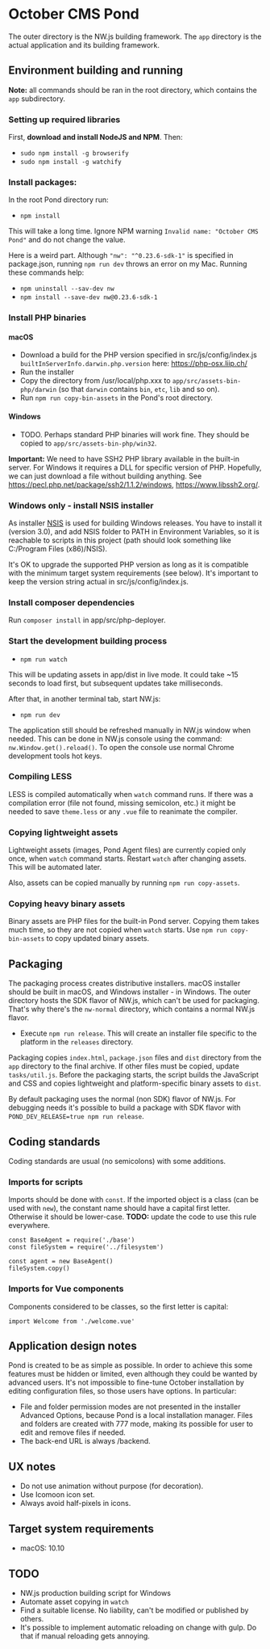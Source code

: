 # October CMS Pond

The outer directory is the NW.js building framework. The `app` directory is the actual application and its building framework.

## Environment building and running

**Note:** all commands should be ran in the root directory, which contains the `app` subdirectory.

### Setting up required libraries

First, **download and install NodeJS and NPM**. Then:

* `sudo npm install -g browserify`
* `sudo npm install -g watchify`

### Install packages:

In the root Pond directory run:

* `npm install`

This will take a long time. Ignore NPM warning `Invalid name: "October CMS Pond"` and do not change the value.

Here is a weird part. Although `"nw": "^0.23.6-sdk-1"` is specified in package.json, running `npm run dev` throws an error on my Mac. Running these commands help:

* `npm uninstall --sav-dev nw`
* `npm install --save-dev nw@0.23.6-sdk-1`

### Install PHP binaries

#### macOS

* Download a build for the PHP version specified in src/js/config/index.js `builtInServerInfo.darwin.php.version` here: https://php-osx.liip.ch/
* Run the installer
* Copy the directory from /usr/local/php.xxx to `app/src/assets-bin-php/darwin` (so that `darwin` contains `bin`, `etc`, `lib` and so on).
* Run `npm run copy-bin-assets` in the Pond's root directory.

#### Windows

* TODO. Perhaps standard PHP binaries will work fine. They should be copied to `app/src/assets-bin-php/win32`.

**Important:** We need to have SSH2 PHP library available in the built-in server. For Windows it requires a DLL for specific version of PHP. Hopefully, we can just download a file without building anything. See https://pecl.php.net/package/ssh2/1.1.2/windows, https://www.libssh2.org/.

### Windows only - install NSIS installer

As installer [NSIS](http://nsis.sourceforge.net/Main_Page) is used for building Windows releases. You have to install it (version 3.0), and add NSIS folder to PATH in Environment Variables, so it is reachable to scripts in this project (path should look something like C:/Program Files (x86)/NSIS).

It's OK to upgrade the supported PHP version as long as it is compatible with the minimum target system requirements (see below). It's important to keep the version string actual in src/js/config/index.js.

### Install composer dependencies

Run `composer install` in app/src/php-deployer.

### Start the development building process

* `npm run watch`

This will be updating assets in app/dist in live mode. It could take ~15 seconds to load first, but subsequent updates take milliseconds.

After that, in another terminal tab, start NW.js:

* `npm run dev`

The application still should be refreshed manually in NW.js window when needed. This can be done in NW.js console using the command: `nw.Window.get().reload()`. To open the console use normal Chrome development tools hot keys.

### Compiling LESS

LESS is compiled automatically when `watch` command runs. If there was a compilation error (file not found, missing semicolon, etc.) it might be needed to save `theme.less` or any `.vue` file to reanimate the compiler.

### Copying lightweight assets

Lightweight assets (images, Pond Agent files) are currently copied only once, when `watch` command starts. Restart `watch` after changing assets. This will be automated later. 

Also, assets can be copied manually by running `npm run copy-assets`.

### Copying heavy binary assets

Binary assets are PHP files for the built-in Pond server. Copying them takes much time, so they are not copied when `watch` starts. Use `npm run copy-bin-assets` to copy updated binary assets.

## Packaging

The packaging process creates distributive installers. macOS installer should be built in macOS, and Windows installer - in Windows. The outer directory hosts the SDK flavor of NW.js, which can't be used for packaging. That's why there's the `nw-normal` directory, which contains a normal NW.js flavor. 

* Execute `npm run release`. This will create an installer file specific to the platform in the `releases` directory.

Packaging copies `index.html`, `package.json` files and `dist` directory from the `app` directory to the final archive. If other files must be copied, update `tasks/util.js`. Before the packaging starts, the script builds the JavaScript and CSS and copies lightweight and platform-specific binary assets to `dist`.

By default packaging uses the normal (non SDK) flavor of NW.js. For debugging needs it's possible to build a package with SDK flavor with `POND_DEV_RELEASE=true npm run release`.

## Coding standards

Coding standards are usual (no semicolons) with some additions.

### Imports for scripts

Imports should be done with `const`. If the imported object is a class (can be used with `new`), the constant name should have a capital first letter. Otherwise it should be lower-case. **TODO:** update the code to use this rule everywhere.


```
const BaseAgent = require('./base')
const fileSystem = require('../filesystem')

const agent = new BaseAgent()
fileSystem.copy()
```

### Imports for Vue components

Components considered to be classes, so the first letter is capital:

```
import Welcome from './welcome.vue'
```

## Application design notes

Pond is created to be as simple as possible. In order to achieve this some features must be hidden or limited, even although they could be wanted by advanced users. It's not impossible to fine-tune October installation by editing configuration files, so those users have options. In particular:

* File and folder permission modes are not presented in the installer Advanced Options, because Pond is a local installation manager. Files and folders are created with 777 mode, making its possible for user to edit and remove files if needed.
* The back-end URL is always /backend.

## UX notes

* Do not use animation without purpose (for decoration).
* Use Icomoon icon set.
* Always avoid half-pixels in icons.

## Target system requirements

* macOS: 10.10

## TODO

* NW.js production building script for Windows
* Automate asset copying in `watch`
* Find a suitable license. No liability, can't be modified or published by others.
* It's possible to implement automatic reloading on change with gulp. Do that if manual reloading gets annoying.